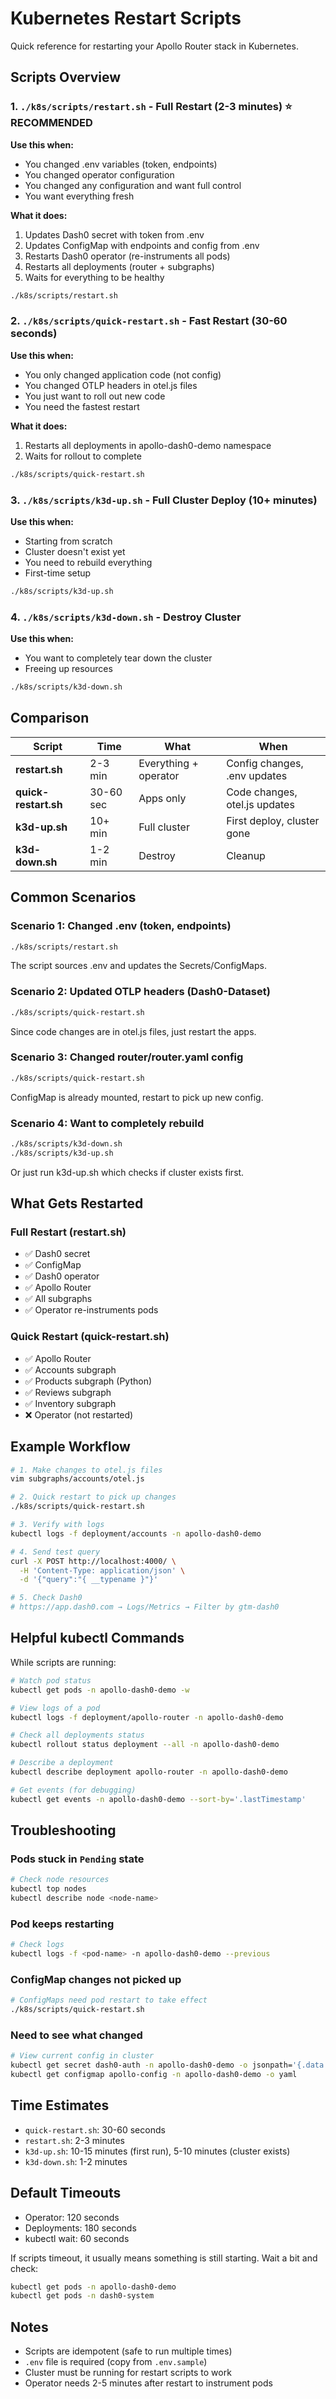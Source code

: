 # Kubernetes Restart Scripts

Quick reference for restarting your Apollo Router stack in Kubernetes.

## Scripts Overview

### 1. `./k8s/scripts/restart.sh` - Full Restart (2-3 minutes) ⭐ RECOMMENDED
**Use this when:**
- You changed .env variables (token, endpoints)
- You changed operator configuration
- You changed any configuration and want full control
- You want everything fresh

**What it does:**
1. Updates Dash0 secret with token from .env
2. Updates ConfigMap with endpoints and config from .env
3. Restarts Dash0 operator (re-instruments all pods)
4. Restarts all deployments (router + subgraphs)
5. Waits for everything to be healthy

```bash
./k8s/scripts/restart.sh
```

### 2. `./k8s/scripts/quick-restart.sh` - Fast Restart (30-60 seconds)
**Use this when:**
- You only changed application code (not config)
- You changed OTLP headers in otel.js files
- You just want to roll out new code
- You need the fastest restart

**What it does:**
1. Restarts all deployments in apollo-dash0-demo namespace
2. Waits for rollout to complete

```bash
./k8s/scripts/quick-restart.sh
```

### 3. `./k8s/scripts/k3d-up.sh` - Full Cluster Deploy (10+ minutes)
**Use this when:**
- Starting from scratch
- Cluster doesn't exist yet
- You need to rebuild everything
- First-time setup

```bash
./k8s/scripts/k3d-up.sh
```

### 4. `./k8s/scripts/k3d-down.sh` - Destroy Cluster
**Use this when:**
- You want to completely tear down the cluster
- Freeing up resources

```bash
./k8s/scripts/k3d-down.sh
```

## Comparison

| Script | Time | What | When |
|--------|------|------|------|
| **restart.sh** | 2-3 min | Everything + operator | Config changes, .env updates |
| **quick-restart.sh** | 30-60 sec | Apps only | Code changes, otel.js updates |
| **k3d-up.sh** | 10+ min | Full cluster | First deploy, cluster gone |
| **k3d-down.sh** | 1-2 min | Destroy | Cleanup |

## Common Scenarios

### Scenario 1: Changed .env (token, endpoints)
```bash
./k8s/scripts/restart.sh
```
The script sources .env and updates the Secrets/ConfigMaps.

### Scenario 2: Updated OTLP headers (Dash0-Dataset)
```bash
./k8s/scripts/quick-restart.sh
```
Since code changes are in otel.js files, just restart the apps.

### Scenario 3: Changed router/router.yaml config
```bash
./k8s/scripts/quick-restart.sh
```
ConfigMap is already mounted, restart to pick up new config.

### Scenario 4: Want to completely rebuild
```bash
./k8s/scripts/k3d-down.sh
./k8s/scripts/k3d-up.sh
```
Or just run k3d-up.sh which checks if cluster exists first.

## What Gets Restarted

### Full Restart (restart.sh)
- ✅ Dash0 secret
- ✅ ConfigMap
- ✅ Dash0 operator
- ✅ Apollo Router
- ✅ All subgraphs
- ✅ Operator re-instruments pods

### Quick Restart (quick-restart.sh)
- ✅ Apollo Router
- ✅ Accounts subgraph
- ✅ Products subgraph (Python)
- ✅ Reviews subgraph
- ✅ Inventory subgraph
- ❌ Operator (not restarted)

## Example Workflow

```bash
# 1. Make changes to otel.js files
vim subgraphs/accounts/otel.js

# 2. Quick restart to pick up changes
./k8s/scripts/quick-restart.sh

# 3. Verify with logs
kubectl logs -f deployment/accounts -n apollo-dash0-demo

# 4. Send test query
curl -X POST http://localhost:4000/ \
  -H 'Content-Type: application/json' \
  -d '{"query":"{ __typename }"}'

# 5. Check Dash0
# https://app.dash0.com → Logs/Metrics → Filter by gtm-dash0
```

## Helpful kubectl Commands

While scripts are running:

```bash
# Watch pod status
kubectl get pods -n apollo-dash0-demo -w

# View logs of a pod
kubectl logs -f deployment/apollo-router -n apollo-dash0-demo

# Check all deployments status
kubectl rollout status deployment --all -n apollo-dash0-demo

# Describe a deployment
kubectl describe deployment apollo-router -n apollo-dash0-demo

# Get events (for debugging)
kubectl get events -n apollo-dash0-demo --sort-by='.lastTimestamp'
```

## Troubleshooting

### Pods stuck in `Pending` state
```bash
# Check node resources
kubectl top nodes
kubectl describe node <node-name>
```

### Pod keeps restarting
```bash
# Check logs
kubectl logs -f <pod-name> -n apollo-dash0-demo --previous
```

### ConfigMap changes not picked up
```bash
# ConfigMaps need pod restart to take effect
./k8s/scripts/quick-restart.sh
```

### Need to see what changed
```bash
# View current config in cluster
kubectl get secret dash0-auth -n apollo-dash0-demo -o jsonpath='{.data.token}' | base64 -d
kubectl get configmap apollo-config -n apollo-dash0-demo -o yaml
```

## Time Estimates

- `quick-restart.sh`: 30-60 seconds
- `restart.sh`: 2-3 minutes
- `k3d-up.sh`: 10-15 minutes (first run), 5-10 minutes (cluster exists)
- `k3d-down.sh`: 1-2 minutes

## Default Timeouts

- Operator: 120 seconds
- Deployments: 180 seconds
- kubectl wait: 60 seconds

If scripts timeout, it usually means something is still starting. Wait a bit and check:

```bash
kubectl get pods -n apollo-dash0-demo
kubectl get pods -n dash0-system
```

## Notes

- Scripts are idempotent (safe to run multiple times)
- `.env` file is required (copy from `.env.sample`)
- Cluster must be running for restart scripts to work
- Operator needs 2-5 minutes after restart to instrument pods
